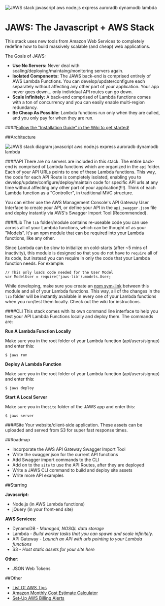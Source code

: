 ![JAWS stack javascript aws node.js express auroradb dynamodb lambda](https://github.com/servant-app/JAWS/blob/master/site/public/img/jaws_logo_javascript_aws.png)

JAWS: The Javascript + AWS Stack
=================================

This stack uses new tools from Amazon Web Services to completely redefine how to build massively scalable (and cheap) web applications.  

The Goals of JAWS:

 - **Use No Servers:** Never deal with scaling/deploying/maintaing/monitoring servers again.
 -  **Isolated Components:** The JAWS back-end is comprised entirely of AWS Lambda Functions.  You can develop/update/configure each separately without affecting any other part of your application.  Your app never goes down...  only individual API routes can go down.
 - **Scale Infinitely:**  A back-end comprised of Lambda functions comes with a ton of concurrency and you can easily enable multi-region redundancy.
 - **Be Cheap As Possible:**  Lambda functions run only when they are called, and you only pay for when they are run.

####[Follow the "Installation Guide" in the Wiki to get started! ](https://github.com/servant-app/JAWS/wiki/JAWS-Installation)



##Architecture

![JAWS stack diagram javascript aws node.js express auroradb dynamodb lambda](https://github.com/servant-app/JAWS/blob/master/site/public/img/jaws_diagram_javascript_aws.png)

####API
There are no servers are included in this stack.  The entire back-end is comprised of Lambda functions which are organized in the `api` folder.  Each of your API URLs points to one of these Lambda functions.  This way, the code for each API Route is completely isolated, enabling you to develop/update/configure/deploy/maintain code for specific API urls at any time without affecting any other part of your application(!!!).  Think of each Lambda function as a "Controller", in traditional MVC structure.

You can either use the AWS Management Console's API Gateway User Interface to create your API, or define your API in the `api_swagger.json` file and deploy instantly via AWS's Swagger Import Tool (Recommended).

####Lib
The `lib` folder/module contains re-useable code you can use across all of your Lambda functions, which can be thought of as your "Models".  It's an npm module that can be required into your Lambda functions, like any other.

Since Lambda can be slow to initialize on cold-starts (after ~5 mins of inactivity), this module is designed so that you do not have to `require` all of its code, but instead you can require in only the code that your Lambda function needs.  For example:

    // This only loads code needed for the User Model
    var ModelUser = require('jaws-lib').models.User;
    
While developing, make sure you create an [npm sym-link](https://egghead.io/lessons/node-js-using-npm-link-to-use-node-modules-that-are-in-progress) between this module and all of your Lambda functions.  This way, all of the changes in the `lib` folder will be instantly available in every one of your Lambda functions when you run/test them locally.  Check out the wiki for instructions.


####CLI
This stack comes with its own command line interface to help you test your API Lambda Functions locally and deploy them.  The commands are:
	
**Run A Lambda Function Locally**

Make sure you in the root folder of your Lambda function (api/users/signup) and enter this:

    $ jaws run

**Deploy A Lambda Function**

Make sure you in the root folder of your Lambda function (api/users/signup) and enter this:

    $ jaws deploy

**Start A Local Server**

Make sure you in the`site` folder of the JAWS app and enter this:

    $ jaws server


####Site 
Your website/client-side application.  These assets can be uploaded and served from S3 for super fast response times.


##Roadmap
* Incorporate the AWS API Gateway Swagger Import Tool
* Write the swagger.json for the current API functions
* Add Swagger import commands to the CLI
* Add on to the `site` to use the API Routes, after they are deployed
* Write a JAWS CLI command to build and deploy site assets
* Write more API examples

##Starring

**Javascript:**
- Node.js (in AWS Lambda functions)
- jQuery (in your front-end site)

**AWS Services:**
- DynamoDB - *Managed, NOSQL data storage*
- Lambda - *Build worker tasks that you can spawn and scale infinitely.*
- API Gateway - *Launch an API with urls pointing to your Lambda functions*
- S3 - *Host static assets for your site here*

**Other:**
- JSON Web Tokens



##Other
*  [List Of AWS Tips](https://wblinks.com/notes/aws-tips-i-wish-id-known-before-i-started/)
* [Amazon Monthly Cost Estimate Calculator](http://calculator.s3.amazonaws.com/index.html)
* [Set-Up AWS Billing Alerts](http://docs.aws.amazon.com/awsaccountbilling/latest/aboutv2/monitor-charges.html)
